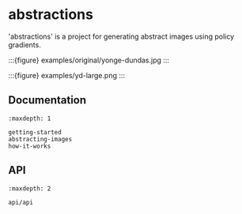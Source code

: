 # abstractions


'abstractions' is a project for generating abstract images using policy
gradients.

:::{figure} examples/original/yonge-dundas.jpg
:::

:::{figure} examples/yd-large.png
:::

## Documentation
```{toctree}
:maxdepth: 1

getting-started
abstracting-images
how-it-works
```

## API
```{toctree}
:maxdepth: 2

api/api
```
